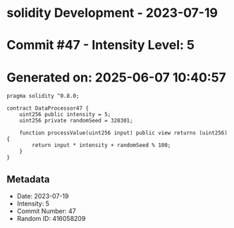 ﻿# solidity Development - 2023-07-19
# Commit #47 - Intensity Level: 5
# Generated on: 2025-06-07 10:40:57
```solidity
pragma solidity ^0.8.0;

contract DataProcessor47 {
    uint256 public intensity = 5;
    uint256 private randomSeed = 328301;

    function processValue(uint256 input) public view returns (uint256) {
        return input * intensity + randomSeed % 100;
    }
}
```
## Metadata
- Date: 2023-07-19
- Intensity: 5
- Commit Number: 47
- Random ID: 416058209
